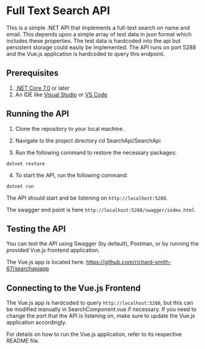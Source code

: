 # Full Text Search API

This is a simple .NET API that implements a full-text search on name and email. This depends upon a simple array of test data in json format which includes these properties. The test data is hardcoded into the api but persistent storage could easily be implemented. The API runs on port 5288 and the Vue.js application is hardcoded to query this endpoint.

## Prerequisites

1. [.NET Core 7.0](https://dotnet.microsoft.com/download) or later
2. An IDE like [Visual Studio](https://visualstudio.microsoft.com/) or [VS Code](https://code.visualstudio.com/)

## Running the API

1. Clone the repository to your local machine.

2. Navigate to the project directory cd SearchApi/SearchApi

3. Run the following command to restore the necessary packages:

```
dotnet restore
```

4. To start the API, run the following command:

```
dotnet run
```

The API should start and be listening on `http://localhost:5288`.

The swagger end point is here `http://localhost:5288/swagger/index.html`.

## Testing the API

You can test the API using Swagger (by default), Postman, or by running the provided Vue.js frontend application.

The Vue.js app is located here: https://github.com/richard-smith-67/searchapiapp

## Connecting to the Vue.js Frontend

The Vue.js app is hardcoded to query `http://localhost:5288`, but this can be modified manually in SearchComponent.vue if necessary. If you need to change the port that the API is listening on, make sure to update the Vue.js application accordingly. 

For details on how to run the Vue.js application, refer to its respective README file.
